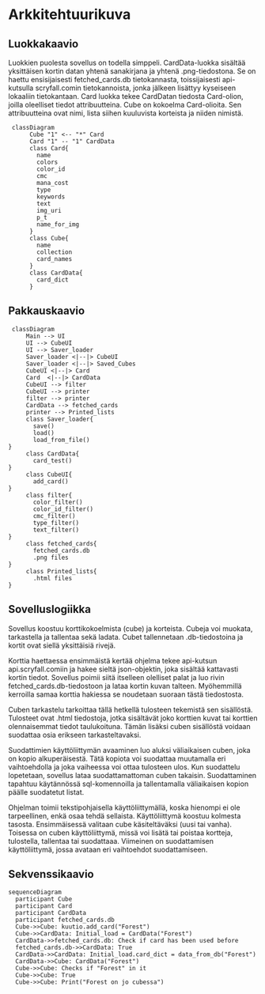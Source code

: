 # Arkkitehtuurikuva

## Luokkakaavio

Luokkien puolesta sovellus on todella simppeli. CardData-luokka sisältää yksittäisen kortin datan yhtenä sanakirjana ja yhtenä .png-tiedostona. Se on haettu ensisijaisesti fetched_cards.db tietokannasta, toissijaisesti api-kutsulla scryfall.comin tietokannoista, jonka jälkeen lisättyy kyseiseen lokaaliin tietokantaan.
Card luokka tekee CardDatan tiedosta Card-olion, joilla oleelliset tiedot attribuutteina. Cube on kokoelma Card-olioita. Sen attribuutteina ovat nimi, lista siihen kuuluvista korteista ja niiden nimistä. 

```mermaid
 classDiagram
      Cube "1" <-- "*" Card
      Card "1" -- "1" CardData
      class Card{
        name
        colors
        color_id
        cmc
        mana_cost
        type
        keywords
        text
        img_uri
        p_t
        name_for_img          
      }
      class Cube{
        name
        collection
        card_names
      }
      class CardData{
        card_dict
      }
```

## Pakkauskaavio

```mermaid
 classDiagram
     Main --> UI
     UI --> CubeUI
     UI --> Saver_loader
     Saver_loader <|--|> CubeUI
     Saver_loader <|--|> Saved_Cubes
     CubeUI <|--|> Card
     Card  <|--|> CardData
     CubeUI --> filter
     CubeUI --> printer
     filter --> printer
     CardData --> fetched_cards
     printer --> Printed_lists
     class Saver_loader{
       save()
       load()
       load_from_file()
}
     class CardData{
       card_test()
}
     class CubeUI{
       add_card()
}
     class filter{
       color_filter()
       color_id_filter()
       cmc_filter()
       type_filter()
       text_filter()
}
     class fetched_cards{
       fetched_cards.db
       .png files
}
     class Printed_lists{
       .html files
}
```
## Sovelluslogiikka

Sovellus koostuu korttikokoelmista (cube) ja korteista. Cubeja voi muokata, tarkastella ja tallentaa sekä ladata. Cubet tallennetaan .db-tiedostoina ja kortit ovat siellä yksittäisiä rivejä.

Korttia haettaessa ensimmäistä kertää ohjelma tekee api-kutsun api.scryfall.comiin ja hakee sieltä json-objektin, joka sisältää kattavasti kortin tiedot. Sovellus poimii siitä itselleen olelliset palat ja luo rivin fetched_cards.db-tiedostoon ja lataa kortin kuvan talteen. Myöhemmillä kerroilla samaa korttia hakiessa se noudetaan suoraan tästä tiedostosta.

Cuben tarkastelu tarkoittaa tällä hetkellä tulosteen tekemistä sen sisällöstä. Tulosteet ovat .html tiedostoja, jotka sisältävät joko korttien kuvat tai korttien olennaisemmat tiedot taulukoituna. Tämän lisäksi cuben sisällöstä voidaan suodattaa osia erikseen tarkasteltavaksi.

Suodattimien käyttöliittymän avaaminen luo aluksi väliaikaisen cuben, joka on kopio alkuperäisestä. Tätä kopiota voi suodattaa muutamalla eri vaihtoehdolla ja joka vaiheessa voi ottaa tulosteen ulos. Kun suodattelu lopetetaan, sovellus lataa suodattamattoman cuben takaisin. Suodattaminen tapahtuu käytännössä sql-komennoilla ja tallentamalla väliaikaisen kopion päälle suodatetut listat.

Ohjelman toimii tekstipohjaisella käyttöliittymällä, koska hienompi ei ole tarpeellinen, enkä osaa tehdä sellaista. Käyttöliittymä koostuu kolmesta tasosta. Ensimmäisessä valitaan cube käsiteltäväksi (uusi tai vanha). Toisessa on cuben käyttöliittymä, missä voi lisätä tai poistaa kortteja, tulostella, tallentaa tai suodattaaa. Viimeinen on suodattamisen käyttöliittymä, jossa avataan eri vaihtoehdot suodattamiseen.

## Sekvenssikaavio

```mermaid
sequenceDiagram
  participant Cube
  participant Card
  participant CardData
  participant fetched_cards.db
  Cube->>Cube: kuutio.add_card("Forest")
  Cube->>CardData: Initial_load = CardData("Forest")
  CardData->>fetched_cards.db: Check if card has been used before
  fetched_cards.db->>CardData: True
  CardData->>CardData: Initial_load.card_dict = data_from_db("Forest")
  CardData->>Cube: CardData("Forest")
  Cube->>Cube: Checks if "Forest" in it
  Cube->>Cube: True
  Cube->>Cube: Print("Forest on jo cubessa")
```
